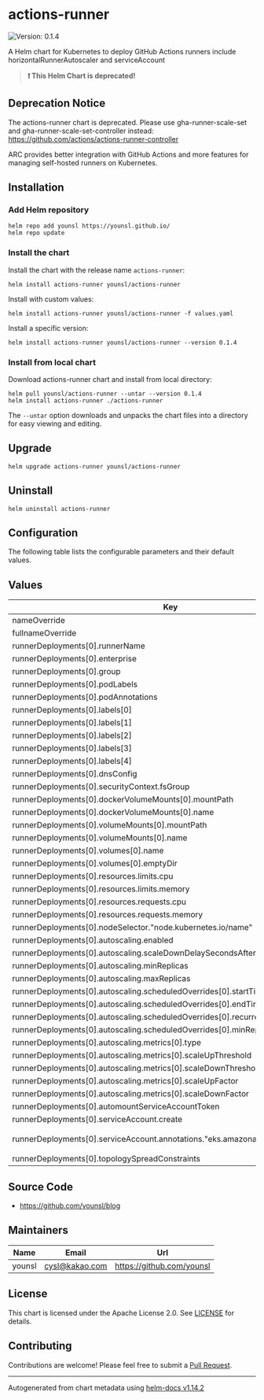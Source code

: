 # actions-runner

![Version: 0.1.4](https://img.shields.io/badge/Version-0.1.4-informational?style=flat-square)

A Helm chart for Kubernetes to deploy GitHub Actions runners include horizontalRunnerAutoscaler and serviceAccount

> **:exclamation: This Helm Chart is deprecated!**

## Deprecation Notice

The actions-runner chart is deprecated. Please use gha-runner-scale-set and gha-runner-scale-set-controller instead: https://github.com/actions/actions-runner-controller

ARC provides better integration with GitHub Actions and more features for managing self-hosted runners on Kubernetes.

## Installation

### Add Helm repository

```console
helm repo add younsl https://younsl.github.io/
helm repo update
```

### Install the chart

Install the chart with the release name `actions-runner`:

```console
helm install actions-runner younsl/actions-runner
```

Install with custom values:

```console
helm install actions-runner younsl/actions-runner -f values.yaml
```

Install a specific version:

```console
helm install actions-runner younsl/actions-runner --version 0.1.4
```

### Install from local chart

Download actions-runner chart and install from local directory:

```console
helm pull younsl/actions-runner --untar --version 0.1.4
helm install actions-runner ./actions-runner
```

The `--untar` option downloads and unpacks the chart files into a directory for easy viewing and editing.

## Upgrade

```console
helm upgrade actions-runner younsl/actions-runner
```

## Uninstall

```console
helm uninstall actions-runner
```

## Configuration

The following table lists the configurable parameters and their default values.

## Values

| Key | Type | Default | Description |
|-----|------|---------|-------------|
| nameOverride | string | `nil` |  |
| fullnameOverride | string | `nil` |  |
| runnerDeployments[0].runnerName | string | `"doge-basic-runner"` |  |
| runnerDeployments[0].enterprise | string | `"doge-company"` |  |
| runnerDeployments[0].group | string | `""` |  |
| runnerDeployments[0].podLabels | object | `{}` |  |
| runnerDeployments[0].podAnnotations | object | `{}` |  |
| runnerDeployments[0].labels[0] | string | `"DOGE-EKS-CLUSTER"` |  |
| runnerDeployments[0].labels[1] | string | `"m6i.xlarge"` |  |
| runnerDeployments[0].labels[2] | string | `"ubuntu-22.04"` |  |
| runnerDeployments[0].labels[3] | string | `"v2.311.0"` |  |
| runnerDeployments[0].labels[4] | string | `"build"` |  |
| runnerDeployments[0].dnsConfig | object | `{}` |  |
| runnerDeployments[0].securityContext.fsGroup | int | `1001` |  |
| runnerDeployments[0].dockerVolumeMounts[0].mountPath | string | `"/tmp"` |  |
| runnerDeployments[0].dockerVolumeMounts[0].name | string | `"tmp"` |  |
| runnerDeployments[0].volumeMounts[0].mountPath | string | `"/tmp"` |  |
| runnerDeployments[0].volumeMounts[0].name | string | `"tmp"` |  |
| runnerDeployments[0].volumes[0].name | string | `"tmp"` |  |
| runnerDeployments[0].volumes[0].emptyDir | object | `{}` |  |
| runnerDeployments[0].resources.limits.cpu | string | `"1.5"` |  |
| runnerDeployments[0].resources.limits.memory | string | `"6Gi"` |  |
| runnerDeployments[0].resources.requests.cpu | string | `"0.5"` |  |
| runnerDeployments[0].resources.requests.memory | string | `"1Gi"` |  |
| runnerDeployments[0].nodeSelector."node.kubernetes.io/name" | string | `"basic"` |  |
| runnerDeployments[0].autoscaling.enabled | bool | `true` |  |
| runnerDeployments[0].autoscaling.scaleDownDelaySecondsAfterScaleOut | int | `300` |  |
| runnerDeployments[0].autoscaling.minReplicas | int | `2` |  |
| runnerDeployments[0].autoscaling.maxReplicas | int | `16` |  |
| runnerDeployments[0].autoscaling.scheduledOverrides[0].startTime | string | `"2023-07-15T00:00:00+09:00"` |  |
| runnerDeployments[0].autoscaling.scheduledOverrides[0].endTime | string | `"2023-07-17T00:00:00+09:00"` |  |
| runnerDeployments[0].autoscaling.scheduledOverrides[0].recurrenceRule.frequency | string | `"Weekly"` |  |
| runnerDeployments[0].autoscaling.scheduledOverrides[0].minReplicas | int | `1` |  |
| runnerDeployments[0].autoscaling.metrics[0].type | string | `"PercentageRunnersBusy"` |  |
| runnerDeployments[0].autoscaling.metrics[0].scaleUpThreshold | string | `"0.75"` |  |
| runnerDeployments[0].autoscaling.metrics[0].scaleDownThreshold | string | `"0.25"` |  |
| runnerDeployments[0].autoscaling.metrics[0].scaleUpFactor | string | `"2"` |  |
| runnerDeployments[0].autoscaling.metrics[0].scaleDownFactor | string | `"0.5"` |  |
| runnerDeployments[0].automountServiceAccountToken | bool | `true` |  |
| runnerDeployments[0].serviceAccount.create | bool | `true` |  |
| runnerDeployments[0].serviceAccount.annotations."eks.amazonaws.com/role-arn" | string | `"arn:aws:iam::111122223333:role/doge-eks-cluster-actions-build-runner-s3-access-irsa-role"` |  |
| runnerDeployments[0].topologySpreadConstraints | object | `{}` |  |

## Source Code

* <https://github.com/younsl/blog>

## Maintainers

| Name | Email | Url |
| ---- | ------ | --- |
| younsl | <cysl@kakao.com> | <https://github.com/younsl> |

## License

This chart is licensed under the Apache License 2.0. See [LICENSE](https://github.com/younsl/younsl.github.io/blob/main/LICENSE) for details.

## Contributing

Contributions are welcome! Please feel free to submit a [Pull Request](https://github.com/younsl/younsl.github.io/pulls).

----------------------------------------------
Autogenerated from chart metadata using [helm-docs v1.14.2](https://github.com/norwoodj/helm-docs/releases/v1.14.2)
